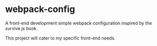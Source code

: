 # webpack-config

A front-end development simple webpack configuration inspired by the survive.js book.

This project will cater to my specific front-end needs.

